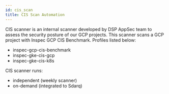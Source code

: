 ```yaml
---
id: cis_scan
title: CIS Scan Automation
---
```


CIS scanner is an internal scanner developed by DSP AppSec team to assess the security posture of our GCP projects.
This scanner scans a GCP project with Inspec GCP CIS Benchmark. Profiles listed below:
- inspec-gcp-cis-benchmark
- inspec-gke-cis-gcp
- inspec-gke-cis-k8s

CIS scanner runs:
- independent (weekly scanner)
- on-demand (integrated to Sdarq)
